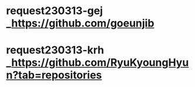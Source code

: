 # request230313-gej _https://github.com/goeunjib
# request230313-krh _https://github.com/RyuKyoungHyun?tab=repositories